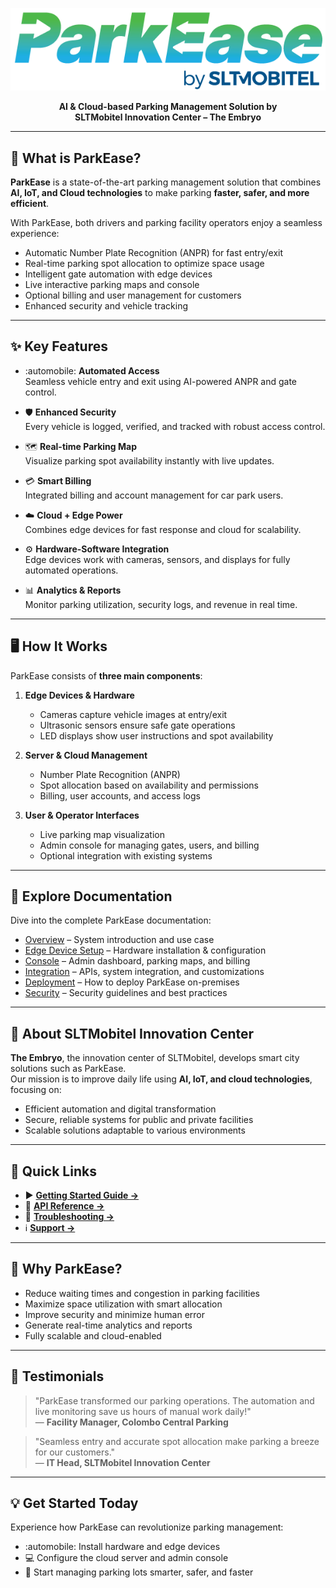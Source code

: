 <!-- docs/index.md -->

<p align="center">
  <img src="images/parkease-logo.png" alt="ParkEase Logo" width="800">
</p>

<p align="center">
  <strong>AI & Cloud-based Parking Management Solution by <br>SLTMobitel Innovation Center – The Embryo</strong>
</p>

---

## 🚗 What is ParkEase?

**ParkEase** is a state-of-the-art parking management solution that combines **AI, IoT, and Cloud technologies** to make parking **faster, safer, and more efficient**.  

With ParkEase, both drivers and parking facility operators enjoy a seamless experience:

- Automatic Number Plate Recognition (ANPR) for fast entry/exit  
- Real-time parking spot allocation to optimize space usage  
- Intelligent gate automation with edge devices  
- Live interactive parking maps and console  
- Optional billing and user management for customers  
- Enhanced security and vehicle tracking  

---

## ✨ Key Features

- :automobile: **Automated Access**  
  Seamless vehicle entry and exit using AI-powered ANPR and gate control.

- :shield: **Enhanced Security**  
  Every vehicle is logged, verified, and tracked with robust access control.

- :world_map: **Real-time Parking Map**  
  Visualize parking spot availability instantly with live updates.

- :credit_card: **Smart Billing**  
  Integrated billing and account management for car park users.

- :cloud: **Cloud + Edge Power**  
  Combines edge devices for fast response and cloud for scalability.

- :gear: **Hardware-Software Integration**  
  Edge devices work with cameras, sensors, and displays for fully automated operations.

- :bar_chart: **Analytics & Reports**  
  Monitor parking utilization, security logs, and revenue in real time.

---

## 🖥️ How It Works

ParkEase consists of **three main components**:

1. **Edge Devices & Hardware**  
    - Cameras capture vehicle images at entry/exit  
    - Ultrasonic sensors ensure safe gate operations  
    - LED displays show user instructions and spot availability  

2. **Server & Cloud Management**  
    - Number Plate Recognition (ANPR)  
    - Spot allocation based on availability and permissions  
    - Billing, user accounts, and access logs  

3. **User & Operator Interfaces**  
    - Live parking map visualization  
    - Admin console for managing gates, users, and billing  
    - Optional integration with existing systems  

---

## 📖 Explore Documentation

Dive into the complete ParkEase documentation:

- [Overview](overview.md) – System introduction and use case  
- [Edge Device Setup](edge-device.md) – Hardware installation & configuration  
- [Console](console.md) – Admin dashboard, parking maps, and billing  
- [Integration](integration.md) – APIs, system integration, and customizations  
- [Deployment](deployment.md) – How to deploy ParkEase on-premises  
- [Security](security.md) – Security guidelines and best practices  

---

## 🏢 About SLTMobitel Innovation Center

**The Embryo**, the innovation center of SLTMobitel, develops smart city solutions such as ParkEase.  
Our mission is to improve daily life using **AI, IoT, and cloud technologies**, focusing on:

- Efficient automation and digital transformation  
- Secure, reliable systems for public and private facilities  
- Scalable solutions adaptable to various environments  

---

## 🚀 Quick Links

- :arrow_forward: [**Getting Started Guide →**](getting-started.md)  
- :file_folder: [**API Reference →**](api-reference.md)  
- :wrench: [**Troubleshooting →**](troubleshooting.md)  
- :information_source: [**Support →**](support.md)  

---

## 📌 Why ParkEase?

- Reduce waiting times and congestion in parking facilities  
- Maximize space utilization with smart allocation  
- Improve security and minimize human error  
- Generate real-time analytics and reports  
- Fully scalable and cloud-enabled  

---

## 🌟 Testimonials

> "ParkEase transformed our parking operations. The automation and live monitoring save us hours of manual work daily!"  
> — **Facility Manager, Colombo Central Parking**

> "Seamless entry and accurate spot allocation make parking a breeze for our customers."  
> — **IT Head, SLTMobitel Innovation Center**

---

## 💡 Get Started Today

Experience how ParkEase can revolutionize parking management:  

- :automobile: Install hardware and edge devices  
- :computer: Configure the cloud server and admin console  
- :rocket: Start managing parking lots smarter, safer, and faster  

